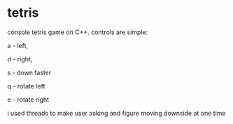 # tetris
console tetris game on C++.
controls are simple:

a - left, 

d - right, 

s - down faster

q - rotate left

e - rotate right

i used threads to make user asking and figure moving downside at one time

